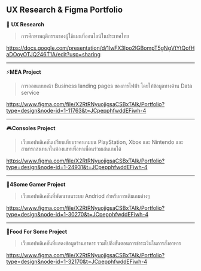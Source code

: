 
## UX Research & Figma Portfolio
 📖 **UX Research**

> การศึกษาพฤติกรรมของผู้ใช้แผนที่ออนไลน์ในประเทศไทย

https://docs.google.com/presentation/d/1lwFX3Ipo2lGBompT5gNgVtYtQofHaDOoyOTJQ246T1A/edit?usp=sharing
<hr>

 ⚡**MEA Project**

> การออกแบบหน้า Business landing pages ของการไฟฟ้า โดยให้ข้อมูลทางด้าน Data service

https://www.figma.com/file/X2RtRNyuojigsaCSBxTAIk/Portfolio?type=design&node-id=1-11763&t=JCpepphfwddEFiwh-4
<hr>

🎮**Consoles Project**

> เว็บแอปพลิเคชันเปรียบเทียบราคาเกมบน PlayStation, Xbox และ Nintendo และสามารถสนทนาในห้องแชทเพื่อหาเพื่อนร่วมเล่นเกมได้

https://www.figma.com/file/X2RtRNyuojigsaCSBxTAIk/Portfolio?type=design&node-id=1-24931&t=JCpepphfwddEFiwh-4

<hr>

💸**4Some Gamer Project**

> เว็บแอปพลิเคชันที่พัฒนาบนระบบ Andriod สำหรับการเติมเกมต่างๆ

https://www.figma.com/file/X2RtRNyuojigsaCSBxTAIk/Portfolio?type=design&node-id=1-30270&t=JCpepphfwddEFiwh-4
<hr>

🍱**Food For Some Project**

> เว็บแอปพลิเคชันที่แสดงข้อมูลร้านอาหาร รวมไปถึงขั้นตอนการชำระเงินในการสั่งอาหาร

https://www.figma.com/file/X2RtRNyuojigsaCSBxTAIk/Portfolio?type=design&node-id=1-32170&t=JCpepphfwddEFiwh-4
